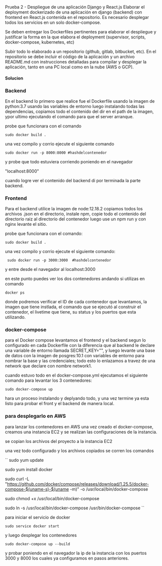 Prueba 2 - Despliegue de una aplicación Django y React.js
Elaborar el deployment dockerizado de una aplicación en django (backend) con frontend en React.js contenida en el repositorio. Es necesario desplegar todos los servicios en un solo docker-compose.

Se deben entregar los Dockerfiles pertinentes para elaborar el despliegue y justificar la forma en la que elabora el deployment (supervisor, scripts, docker-compose, kubernetes, etc)

Subir todo lo elaborado a un repositorio (github, gitlab, bitbucket, etc). En el repositorio se debe incluir el código de la aplicación y un archivo README.md con instrucciones detalladas para compilar y desplegar la aplicación, tanto en una PC local como en la nube (AWS o GCP).

#### Solucion ####

### Backend ###

En el backend lo primero que realice fue el Dockerfile usando la imagen de python:3.7 usando las variables de entorno luego instalando todas las dependencias, copiamos todo el contenido del dir en el path de la imagen, ypor ultimo ejecutando el comando para que el server arranque.

probe que funcionara con el comando

`` sudo docker build . ``

una vez compilo y corrio ejecute el siguiente comando

`` sudo docker run -p 8000:8000 #hashdelcontenedor ``

y probe que todo estuviera corriendo poniendo en el navegador 

"localhost:8000"

cuando logre ver el contenido del backend di por terminada la parte backend.

### Frontend ###

Para el backend utilice la imagen de node:12.18.2 copiamos todos los archivos   .json en el directorio, instale npm, copie todo el contenido del directorio raiz al directorio del contenedor luego use un npm run y con nginx levante el sitio.

probe que funcionara con el comando:

`` sudo docker build . ``

una vez compilo y corrio ejecute el siguiente comando:

`` sudo docker run -p 3000:3000  #hashdelcontenedor``

y entre desde el navegador al localhost:3000


en este punto puedes ver los dos contenedores andando si utilizas en comando

`` docker ps ``

donde podremos verificar el ID de cada contenedor que levantamos, la imagen que tiene instlada, el comando que se ejecutó al construir el contenedor, el livetime que tiene, su status y los puertos que esta utilizando.

### docker-compose ###

para el Docker compose levantamos el frontend y el backend segun lo configurado en cada Dockerfile con la diferencia que al backend le declare una variable de entorno llamada SECRET_KEY="", y luego levante una base de datos con la imagen de posgres:10.1 con variables de entorno para nombrar la base y las credenciales; todo esto lo enlazamos a travez de una network que declare con nombre network1.

cuando estuvo todo en el docker-compose.yml ejecutamos el siguiente comando para levantar los 3 contenedores:

`` sudo docker-compose up ``

hara un proceso instalando y deplyando todo, y una vez termine ya esta listo para probar el front y el backend de manera local.


### para desplegarlo en AWS ###

para lanzar los contenedores en AWS una vez creado el docker-compose, creamos una instancia EC2 y se realizan las configuraciones de la instancia.

se copian los archivos del proyecto a la instancia EC2

una vez todo configurado y los archivos copiados se corren los comandos 

`` sudo yum update

 sudo yum install docker

 sudo curl -L "https://github.com/docker/compose/releases/download/1.25.5/docker-compose-$(uname-s)-$(uname -m)" -o /usr/local/bin/docker-compose

 sudo chmod +x /usr/local/bin/docker-compose

 sudo ln -s /usr/local/bin/docker-compose /usr/bin/docker-compose ``

para iniciar el servicio de docker 

 `` sudo service docker start ``

y luego desplegar los contenedores 

`` sudo docker-compose up --build ``

y probar poniendo en el navegador la ip de la instancia con los puertos 3000 y 8000 los cuales ya configuramos en pasos anteriores.
